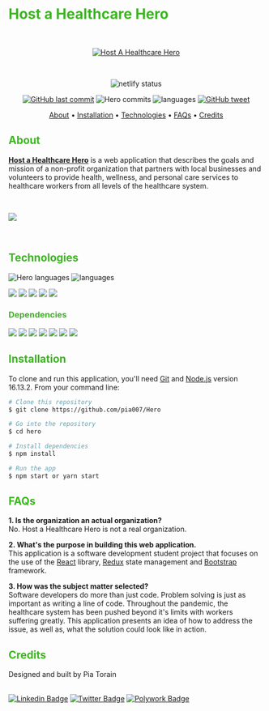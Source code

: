 <h1 style="color: #3CB521"> Host a Healthcare Hero </h1>

<br/>

<p align="center">
  <a href="https://github.com/Pia007/Hero/"><img src="https://user-images.githubusercontent.com/66088725/158651639-9d7710be-caf3-44eb-b237-b9ca33e0c09e.png" alt="Host A Healthcare Hero"></a>
</p>


<br/>

<p align="center">
    <img src="https://img.shields.io/netlify/95d95814-5c95-444a-8558-0f9258bb6626?style=plastic&logo=netlify" alt="netlify status" >
</p>

<p align="center">
    <a href="https://github.com/Pia007/Hero/commits/main">
    <img src="https://img.shields.io/github/last-commit/Pia007/Hero?style=plastic&logo=github&labelColor=white"
         alt="GitHub last commit"></a>
    <img src="https://img.shields.io/github/commit-activity/w/Pia007/Hero?style=plastic&logo=github&logoColor=white"
         alt="Hero commits">
    <img src="https://img.shields.io/github/languages/count/Pia007/Hero?style=plastic" alt="languages"/>
    <a href="https://twitter.com/intent/tweet?text=Try this CS:GO AutoExec:&url=https%3A%2F%2Fgithub.com%2FArmynC%2FArminC-AutoExec">
    <img src="https://img.shields.io/twitter/url/https/github.com/Pia007/Hero.svg?style=plastic&logo=twitter"
         alt="GitHub tweet">
    
</p>

<p align="center">
  <a href="#about">About</a> •
  <a href="#installation">Installation</a> •
  <a href="#technologies">Technologies</a> •
  <a href="#features">FAQs</a> •
  <a href="#credits">Credits</a> 
  <!-- <a href="#license">License</a> -->
</p>

<h2 style="color: #3CB521"> About </h2>

[**Host a Healthcare Hero**](https://hostahealtcarehero.netlify.app/) is a web application that describes the goals and mission of a non-profit organization that partners with local businesses and volunteers to provide health, wellness, and personal care services to healthcare workers from all levels of the healthcare system. 

<br />

<a href="https://github.com/Pia007/Hero/"><img src="https://user-images.githubusercontent.com/66088725/158652396-e07b0846-e84b-4ea0-9768-ef3bce7326a0.png" >
</a>

<br />


<h2 style="color: #3CB521">Technologies </h2>

<img src="https://img.shields.io/github/languages/top/Pia007/ Hero?style=plastic&logo=github&logoColor=white" alt="Hero languages">
<img src="https://img.shields.io/github/languages/count/Pia007/Hero?style=plastic&logo=github&logoColor=white" alt="languages"/>


<a href="https://reactjs.org/" alt="react documentation"><img src="https://img.shields.io/badge/-React-61DBFB?style=plastic&labelColor=black&logo=react&logoColor=61DBFB"/></a>
<a href="https://react-redux.js.org/" alt="react redux documentation"><img src="https://img.shields.io/badge/-Redux-764ABC?style=plastic&labelColor=black&logo=redux&logoColor=764ABC"/></a>
<a href="https://nodejs.org/en/" alt="react redux documentation"><img src="https://img.shields.io/badge/-Nodejs-3C873A?style=plastic&labelColor=black&logo=node.js&logoColor=3C873A"/></a>
<a href="https://getbootstrap.com/" alt="bootstrap documentation"><img src="https://img.shields.io/badge/-Bootstrap-553C7B?style=plastic&labelColor=black&logo=bootstrap&logoColor=553C7B" /></a>
<a href="https://yarnpkg.com/" alt="yarn documentation"><img src="https://img.shields.io/badge/-Yarn-117CAD?style=plastic&labelColor=black&logo=yarn&logoColor=117CAD" /></a>


<h3 style="color: #3CB521">Dependencies</h3>
<a href="https://github.com/staylor/react-helmet-async#readme" alt="helmet documentation">
<img src="https://img.shields.io/badge/-React_Helmet_Async-285d95?style=plastic" /></a>
<a href="http://reactcommunity.org/react-transition-group/">
<img src="https://img.shields.io/badge/-React_Transition_Group-285d95?style=plastic" /></a>
<a href="https://github.com/chrisjcodes/react-animation-components" alt="react animation components documentation">
<img src="https://img.shields.io/badge/-React_Animation Components-285d95?style=plastic" /></a>
<a href="https://www.react-reveal.com/" alt="react reveal documentation"><img src="https://img.shields.io/badge/React Reveal-285d95?style=plastic" /></a>
<a href="https://fkhadra.github.io/react-toastify/introduction" alt="react toastify documentation">
<img src="https://img.shields.io/badge/-React_Toastify-285d95?style=plastic" /></a>
<a href="https://reactstrap.github.io/?path=/story/home-installation--page" alt="reactstrap documentation"><img src="https://img.shields.io/badge/-Reactstrap-285d95?style=plastic" /></a>
<a href="https://bootswatch.com/" alt="bootswatch documentation">
<img src="https://img.shields.io/badge/-Bootswatch-285d95?style=plastic" /></a>

<h2 style="color: #3CB521"> Installation</h2>

To clone and run this application, you'll need [Git](https://git-scm.com) and [Node.js](https://nodejs.org/en/download/) version 16.13.2. From your command line:

```bash
# Clone this repository
$ git clone https://github.com/pia007/Hero

# Go into the repository
$ cd hero

# Install dependencies
$ npm install 

# Run the app
$ npm start or yarn start
```

<h2 style="color: #3CB521">FAQs</h2>

**1. Is the organization an actual organization?** <br/>
No. Host a Healthcare Hero is not a real organization. <br/>

**2. What's the purpose in building this web application.** <br/>
This application is a software development student project that focuses on the use of the [React](https://reactjs.org/) library, [Redux](https://react-react.js.org/) state management and [Bootstrap](https://getbootstrap.com/) framework. <br/>

**3. How was the subject matter selected?** <br/>
Software developers do more than just code. Problem solving is just as important as writing a line of code. Throughout the pandemic, the healthcare system has been pushed beyond it's limits with workers suffering greatly. This application presents an idea of how to address the issue, as well as, what the solution could look like in action.


<h2 style="color: #3CB521">Credits</h2>
Designed and built by Pia Torain 
<br />
<br />

[![Linkedin Badge](https://img.shields.io/badge/-Pia_Torain-0e76a8?style=plastic&labelColor=black&logo=linkedin&logoColor=0e76a8)](https://www.linkedin.com/in/pia-torain-dev/) [![Twitter Badge](https://img.shields.io/badge/-@FeenixRizn-1ca0f1?style=plastic&labelColor=black&logo=twitter&logoColor=1ca0f1&link=https://twitter.com/FeenixRizn)](https://twitter.com/FeenixRizn) [![Polywork Badge](https://img.shields.io/badge/-@FeenixRizn-e74c3c?style=plastic&labelColor=black&logo=polywork&logoColor=e74c3c)](https://www.polywork.com/feenixrizn)



